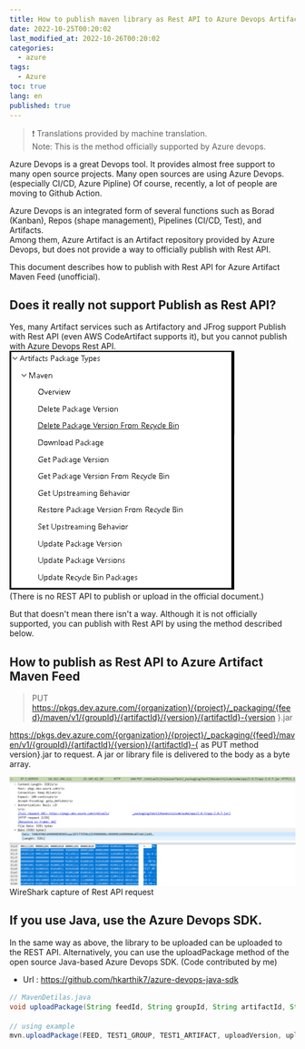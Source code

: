 ```yaml
---
title: How to publish maven library as Rest API to Azure Devops Artifact
date: 2022-10-25T00:20:02
last_modified_at: 2022-10-26T00:20:02
categories:
  - azure
tags:
  - Azure
toc: true  
lang: en  
published: true
---
```

> ❗ Translations provided by machine translation.  
> Note: This is the method officially supported by Azure devops.

Azure Devops is a great Devops tool. It provides almost free support to many open source projects.
Many open sources are using Azure Devops. (especially CI/CD, Azure Pipline)
Of course, recently, a lot of people are moving to Github Action.  

Azure Devops is an integrated form of several functions such as Borad (Kanban), Repos (shape management), Pipelines (CI/CD, Test), and Artifacts.  
Among them, Azure Artifact is an Artifact repository provided by Azure Devops, but does not provide a way to officially publish with Rest API.  

This document describes how to publish with Rest API for Azure Artifact Maven Feed (unofficial).  


## Does it really not support Publish as Rest API?

Yes, many Artifact services such as Artifactory and JFrog support Publish with Rest API (even AWS CodeArtifact supports it), but you cannot publish with Azure Devops Rest API.
![Figure 1](../../img/221027_azure_devops_publish_restapi_1.png)  
(There is no REST API to publish or upload in the official document.)

But that doesn't mean there isn't a way. Although it is not officially supported, you can publish with Rest API by using the method described below.


## How to publish as Rest API to Azure Artifact Maven Feed
> PUT https://pkgs.dev.azure.com/{organization}/{project}/_packaging/{feed}/maven/v1/{groupId}/{artifactId}/{version}/{artifactId}-{version }.jar
  
https://pkgs.dev.azure.com/{organization}/{project}/_packaging/{feed}/maven/v1/{groupId}/{artifactId}/{version}/{artifactId}-{ as PUT method version}.jar to request.
A jar or library file is delivered to the body as a byte array.

![Figure 2](../../img/221027_azure_devops_publish_restapi_2.png)  
WireShark capture of Rest API request


## If you use Java, use the Azure Devops SDK.
In the same way as above, the library to be uploaded can be uploaded to the REST API. Alternatively, you can use the uploadPackage method of the open source Java-based Azure Devops SDK. (Code contributed by me)

- Url : https://github.com/hkarthik7/azure-devops-java-sdk


```java
// MavenDetilas.java
void uploadPackage(String feedId, String groupId, String artifactId, String version, String fileName, InputStream content) throws AzDException;

// using example
mvn.uploadPackage(FEED, TEST1_GROUP, TEST1_ARTIFACT, uploadVersion, uploadFileName, inputStream);
 
```
